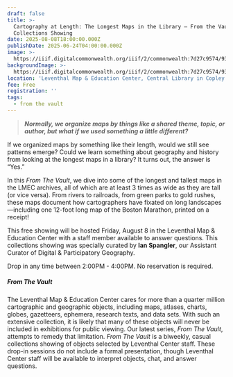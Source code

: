 ```yaml
---
draft: false
title: >-
  Cartography at Length: The Longest Maps in the Library — From the Vault
  Collections Showing
date: 2025-08-08T18:00:00.000Z
publishDate: 2025-06-24T04:00:00.000Z
image: >-
  https://iiif.digitalcommonwealth.org/iiif/2/commonwealth:7d27c9574/939,157,5994,1484/1600,/0/default.jpg
backgroundImage: >-
  https://iiif.digitalcommonwealth.org/iiif/2/commonwealth:7d27c9574/939,157,5994,1484/1600,/0/default.jpg
location: 'Leventhal Map & Education Center, Central Library in Copley Square'
fee: Free
registration: ''
tags:
  - from the vault
---
```


> ***Normally, we organize maps by things like a shared theme, topic, or author, but what if we used something a little different?***

If we organized maps by something like their length, would we still see patterns emerge? Could we learn something about geography and history from looking at the longest maps in a library? It turns out, the answer is “Yes.”

In this *From The Vault*, we dive into some of the longest and tallest maps in the LMEC archives, all of which are at least 3 times as wide as they are tall (or vice versa). From rivers to railroads, from green parks to gold rushes, these maps document how cartographers have fixated on long landscapes—including one 12-foot long map of the Boston Marathon, printed on a receipt!

This free showing will be hosted Friday, August 8 in the Leventhal Map & Education Center with a staff member available to answer questions. This collections showing was specially curated by **Ian Spangler**, our Assistant Curator of Digital & Participatory Geography.

Drop in any time between 2:00PM - 4:00PM. No reservation is required.

##### ***From The Vault***

The Leventhal Map & Education Center cares for more than a quarter million cartographic and geographic objects, including maps, atlases, charts, globes, gazetteers, ephemera, research texts, and data sets. With such an extensive collection, it is likely that many of these objects will never be included in exhibitions for public viewing. Our latest series, *From The Vault*, attempts to remedy that limitation. *From The Vault* is a biweekly, casual collections showing of objects selected by Leventhal Center staff. These drop-in sessions do not include a formal presentation, though Leventhal Center staff will be available to interpret objects, chat, and answer questions.
